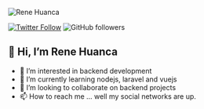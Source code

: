 ![Rene Huanca](https://github.com/renehuanca/ReneHuanca/img/banner.png)

[![Twitter Follow](https://img.shields.io/twitter/follow/ReneHuancaDev?style=social)](https://twitter.com/ReneHuancaDev)
![GitHub followers](https://img.shields.io/github/followers/renehuanca?style=social)

## 👋 Hi, I’m Rene Huanca

- 👀 I’m interested in backend development
- 🌱 I’m currently learning nodejs, laravel and vuejs
- 💞️ I’m looking to collaborate on backend projects
- 📫 How to reach me ... well my social networks are up. 

<!---
ReneHuanca/ReneHuanca is a ✨ special ✨ repository because its `README.md` (this file) appears on your GitHub profile.
You can click the Preview link to take a look at your changes.
--->
